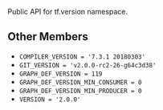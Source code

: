 Public API for tf.version namespace.
## Other Members
- `COMPILER_VERSION = '7.3.1 20180303'`
- `GIT_VERSION = 'v2.0.0-rc2-26-g64c3d38'`
- `GRAPH_DEF_VERSION = 119`
- `GRAPH_DEF_VERSION_MIN_CONSUMER = 0`
- `GRAPH_DEF_VERSION_MIN_PRODUCER = 0`
- `VERSION = '2.0.0'`
